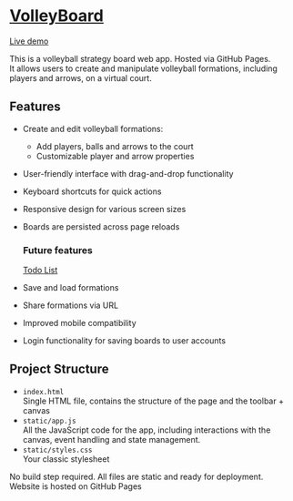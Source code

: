 # [VolleyBoard][github-pages-link]

[Live demo][github-pages-link]

This is a volleyball strategy board web app. Hosted via GitHub Pages.  
It allows users to create and manipulate volleyball formations, including players and arrows, on a virtual court.

## Features

- Create and edit volleyball formations:
  - Add players, balls and arrows to the court
  - Customizable player and arrow properties

- User-friendly interface with drag-and-drop functionality
- Keyboard shortcuts for quick actions
- Responsive design for various screen sizes
- Boards are persisted across page reloads

  ### Future features

  [Todo List](TODO.md)

- Save and load formations
- Share formations via URL
- Improved mobile compatibility
- Login functionality for saving boards to user accounts

## Project Structure

- `index.html`  
  Single HTML file, contains the structure of the page and the toolbar + canvas
- `static/app.js`  
  All the JavaScript code for the app, including interactions with the canvas, event handling and state management.
- `static/styles.css`  
  Your classic stylesheet

No build step required. All files are static and ready for deployment.  
Website is hosted on GitHub Pages

[github-pages-link]: https://cyril-sabourault.github.io/volleyboard

